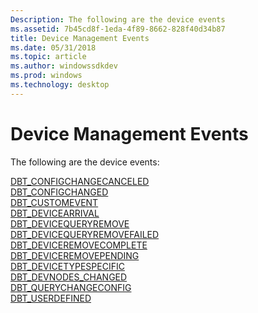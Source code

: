 ```yaml
---
Description: The following are the device events
ms.assetid: 7b45cd8f-1eda-4f89-8662-828f40d34b87
title: Device Management Events
ms.date: 05/31/2018
ms.topic: article
ms.author: windowssdkdev
ms.prod: windows
ms.technology: desktop
---
```


# Device Management Events

The following are the device events:

<dl>

[DBT\_CONFIGCHANGECANCELED](dbt-configchangecanceled.md)  
[DBT\_CONFIGCHANGED](dbt-configchanged.md)  
[DBT\_CUSTOMEVENT](dbt-customevent.md)  
[DBT\_DEVICEARRIVAL](dbt-devicearrival.md)  
[DBT\_DEVICEQUERYREMOVE](dbt-devicequeryremove.md)  
[DBT\_DEVICEQUERYREMOVEFAILED](dbt-devicequeryremovefailed.md)  
[DBT\_DEVICEREMOVECOMPLETE](dbt-deviceremovecomplete.md)  
[DBT\_DEVICEREMOVEPENDING](dbt-deviceremovepending.md)  
[DBT\_DEVICETYPESPECIFIC](dbt-devicetypespecific.md)  
[DBT\_DEVNODES\_CHANGED](dbt-devnodes-changed.md)  
[DBT\_QUERYCHANGECONFIG](dbt-querychangeconfig.md)  
[DBT\_USERDEFINED](dbt-userdefined.md)  
</dl>

 

 



